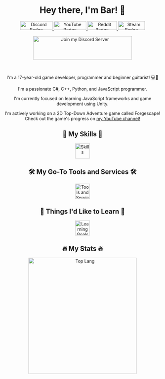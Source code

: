 <div id="header" align="center">
  <h1>
    Hey there, I'm Bar! 👋
  </h1>
  <div id="badges">
    <a href="https://discord.gg/F7VQ2hwfyw" target="_blank">
      <img src="https://img.shields.io/badge/Discord-%235865F2.svg?style=for-the-badge&logo=discord&logoColor=white" 
        alt="Discord Badge" 
        style="width: 104.75px; height: 28px">
    </a>
    <a href="https://youtube.com/@autumnfire_dev" target="_blank">
      <img src="https://img.shields.io/badge/YouTube-%23FF0000.svg?style=for-the-badge&logo=youtube&logoColor=white" 
        alt="YouTube Badge"
        style="width: 105.75px; height: 28px">
    </a>
    <a href="https://www.reddit.com/u/DetKewlDog" target="_blank">
      <img src="https://img.shields.io/badge/Reddit-%23FF4500.svg?style=for-the-badge&logo=reddit&logoColor=white" 
        alt="Reddit Badge"
        style="width: 94.5px; height: 28px">
    </a>
    <a href="https://steamcommunity.com/id/DetKewlDog" target="_blank">
      <img src="https://img.shields.io/badge/steam-%23000000.svg?style=for-the-badge&logo=steam&logoColor=white" 
        alt="Steam Badge"
        style="width: 87.25px; height: 28px">
    </a>
  </div>
  <br>
  <a href="https://discord.gg/F7VQ2hwfyw" target="_blank">
    <img src="https://discordapp.com/api/guilds/877148912262197258/widget.png?style=banner2" 
      alt="Join my Discord Server" 
      style="width: 320px; height: 76px">
  </a>
  
  <br>
  <br>
  <br>
  
  <p>I'm a 17-year-old game developer, programmer and beginner guitarist! 💻🎸</p>
  
  <p>
    I'm a passionate C#, C++, Python, and JavaScript programmer.
  </p>
  <p>
    I'm currently focused on learning JavaScript frameworks and game development using Unity.
  </p>
  <p>
    I'm actively working on a 2D Top-Down Adventure game called Forgescape!<br>Check out the game's progress on <a href="https://youtube.com/@autumnfire_dev">my YouTube channel!</a><br>
  </p>
  
  <h2 id="my-skills">💼 My Skills 💼</h2>
  <p>
    <a href="https://skillicons.dev" target="_blank">
      <img src="https://skillicons.dev/icons?i=cs,unity,py,flask,cpp,c,react,nodejs,js,html,css,vite" 
        alt="Skills"
        style="height: 48px">
    </a>
  </p>
  
  <h2 id="my-go-to-tools-and-services">🛠️ My Go-To Tools and Services 🛠️</h2>
  <p>
    <a href="https://skillicons.dev" target="_blank">
      <img src="https://skillicons.dev/icons?i=vscode,visualstudio,replit,netlify,supabase" 
        alt="Tools and Services"
        style="height: 48px">
    </a>
  </p>
  
  <h2 id="things-i-d-like-to-learn">🚀 Things I'd Like to Learn 🚀</h2>
  <p>
    <a href="https://skillicons.dev" target="_blank">
      <img src="https://skillicons.dev/icons?i=svelte,nextjs,linux,raspberrypi,ts,vim,lua" 
        alt="Learning Goals"
        style="height: 48px">
    </a>
  </p>

  <h2 id="my-stats">🔥 My Stats 🔥</h2>

  <img src="https://github-readme-stats-detkewldog.vercel.app/api/top-langs/?username=detkewldog&layout=donut&theme=nord&count_private=true&langs_count=10" 
    alt="Top Lang"
    style="width: 350px; height: 375px">
</div>
